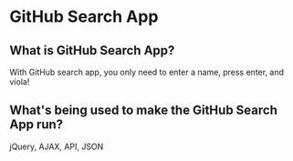 # GitHub Search App

## What is GitHub Search App?
With GitHub search app, you only need to enter a name, press enter, and viola!

## What's being used to make the GitHub Search App run?
jQuery, AJAX, API, JSON
